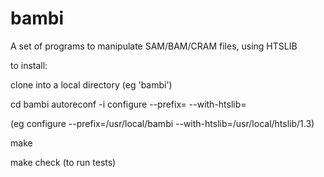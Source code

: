 # bambi
A set of programs to manipulate SAM/BAM/CRAM files, using HTSLIB

to install:


clone into a local directory (eg 'bambi')

cd bambi
autoreconf -i
configure --prefix=<place to install> --with-htslib=<directory containing a htslib release>

(eg configure --prefix=/usr/local/bambi --with-htslib=/usr/local/htslib/1.3)

make

make check (to run tests)



